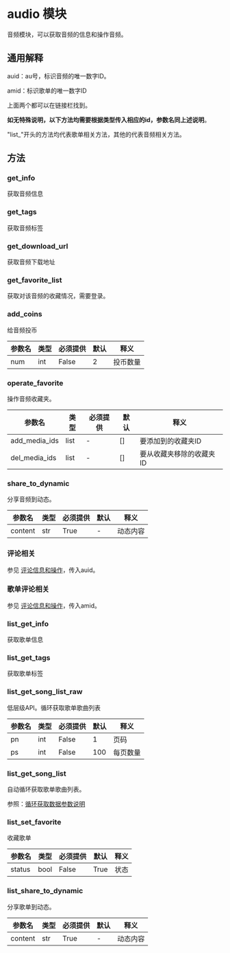 # audio 模块

音频模块，可以获取音频的信息和操作音频。

## 通用解释

auid：au号，标识音频的唯一数字ID。

amid：标识歌单的唯一数字ID

上面两个都可以在链接栏找到。

**如无特殊说明，以下方法均需要根据类型传入相应的id，参数名同上述说明**。

"list_"开头的方法均代表歌单相关方法，其他的代表音频相关方法。

## 方法

### get_info

获取音频信息

### get_tags

获取音频标签

### get_download_url

获取音频下载地址

### get_favorite_list

获取对该音频的收藏情况，需要登录。

### add_coins

给音频投币

| 参数名 | 类型 | 必须提供 | 默认 | 释义     |
| ------ | ---- | -------- | ---- | -------- |
| num    | int  | False    | 2    | 投币数量 |

### operate_favorite

操作音频收藏夹。

| 参数名        | 类型 | 必须提供 | 默认 | 释义                     |
| ------------- | ---- | -------- | ---- | ------------------------ |
| add_media_ids | list | -        | []   | 要添加到的收藏夹ID       |
| del_media_ids | list | -        | []   | 要从收藏夹移除的收藏夹ID |

### share_to_dynamic

分享音频到动态。

| 参数名  | 类型 | 必须提供 | 默认 | 释义     |
| ------- | ---- | -------- | ---- | -------- |
| content | str  | True     | -    | 动态内容 |

### 评论相关

参见 [评论信息和操作](/docs/bilibili_api/通用解释#评论信息和操作)，传入auid。

### 歌单评论相关

参见 [评论信息和操作](/docs/bilibili_api/通用解释#评论信息和操作)，传入amid。

### list_get_info

获取歌单信息

### list_get_tags

获取歌单标签

### list_get_song_list_raw

低层级API。循环获取歌单歌曲列表

| 参数名 | 类型 | 必须提供 | 默认 | 释义     |
| ------ | ---- | -------- | ---- | -------- |
| pn     | int  | False    | 1    | 页码     |
| ps     | int  | False    | 100  | 每页数量 |

### list_get_song_list

自动循环获取歌单歌曲列表。

参照：[循环获取数据参数说明][循环获取数据参数说明]

### list_set_favorite

收藏歌单

| 参数名 | 类型 | 必须提供 | 默认 | 释义 |
| ------ | ---- | -------- | ---- | ---- |
| status | bool | False    | True | 状态 |

### list_share_to_dynamic

分享歌单到动态。

| 参数名  | 类型 | 必须提供 | 默认 | 释义     |
| ------- | ---- | -------- | ---- | -------- |
| content | str  | True     | -    | 动态内容 |



[循环获取数据参数说明]: /docs/bilibili_api/通用解释#循环获取数据参数说明